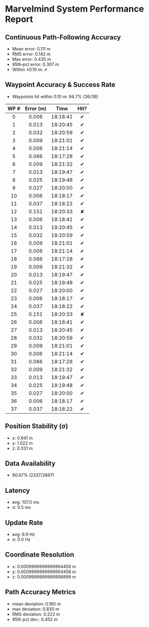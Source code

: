 # Marvelmind System Performance Report

## Continuous Path-Following Accuracy
- Mean error:      0.111 m
- RMS error:       0.142 m
- Max error:       0.435 m
- 95th‐pct error:  0.307 m
- Within ±0.10 m:  ✔

## Waypoint Accuracy & Success Rate
- Waypoints hit within 0.10 m: 94.7% (36/38)

| WP # | Error (m) |   Time   | Hit? |
|:----:|:---------:|:--------:|:----:|
|  0   |   0.006   | 18:18:41 |  ✔   |
|  1   |   0.013   | 18:20:45 |  ✔   |
|  2   |   0.032   | 18:20:59 |  ✔   |
|  3   |   0.009   | 18:21:01 |  ✔   |
|  4   |   0.006   | 18:21:14 |  ✔   |
|  5   |   0.066   | 18:17:28 |  ✔   |
|  6   |   0.009   | 18:21:32 |  ✔   |
|  7   |   0.013   | 18:19:47 |  ✔   |
|  8   |   0.025   | 18:19:48 |  ✔   |
|  9   |   0.027   | 18:20:00 |  ✔   |
|  10  |   0.006   | 18:18:17 |  ✔   |
|  11  |   0.037   | 18:18:22 |  ✔   |
|  12  |   0.151   | 18:20:33 |  ✘   |
|  13  |   0.006   | 18:18:41 |  ✔   |
|  14  |   0.013   | 18:20:45 |  ✔   |
|  15  |   0.032   | 18:20:59 |  ✔   |
|  16  |   0.009   | 18:21:01 |  ✔   |
|  17  |   0.006   | 18:21:14 |  ✔   |
|  18  |   0.066   | 18:17:28 |  ✔   |
|  19  |   0.009   | 18:21:32 |  ✔   |
|  20  |   0.013   | 18:19:47 |  ✔   |
|  21  |   0.025   | 18:19:48 |  ✔   |
|  22  |   0.027   | 18:20:00 |  ✔   |
|  23  |   0.006   | 18:18:17 |  ✔   |
|  24  |   0.037   | 18:18:22 |  ✔   |
|  25  |   0.151   | 18:20:33 |  ✘   |
|  26  |   0.006   | 18:18:41 |  ✔   |
|  27  |   0.013   | 18:20:45 |  ✔   |
|  28  |   0.032   | 18:20:59 |  ✔   |
|  29  |   0.009   | 18:21:01 |  ✔   |
|  30  |   0.006   | 18:21:14 |  ✔   |
|  31  |   0.066   | 18:17:28 |  ✔   |
|  32  |   0.009   | 18:21:32 |  ✔   |
|  33  |   0.013   | 18:19:47 |  ✔   |
|  34  |   0.025   | 18:19:48 |  ✔   |
|  35  |   0.027   | 18:20:00 |  ✔   |
|  36  |   0.006   | 18:18:17 |  ✔   |
|  37  |   0.037   | 18:18:22 |  ✔   |

## Position Stability (σ)
- x: 0.941 m
- y: 1.022 m
- z: 0.331 m

## Data Availability
- 80.67% (2337/2897)

## Latency
- avg: 107.0 ms
- σ: 0.5 ms

## Update Rate
- avg: 6.9 Hz
- σ: 0.0 Hz

## Coordinate Resolution
- x: 0.0009999999999994458 m
- y: 0.0009999999999994458 m
- z: 0.0009999999999998899 m

## Path Accuracy Metrics
- mean deviation: 0.180 m
- max deviation:  0.830 m
- RMS deviation:  0.222 m
- 95th pct dev.:  0.452 m
